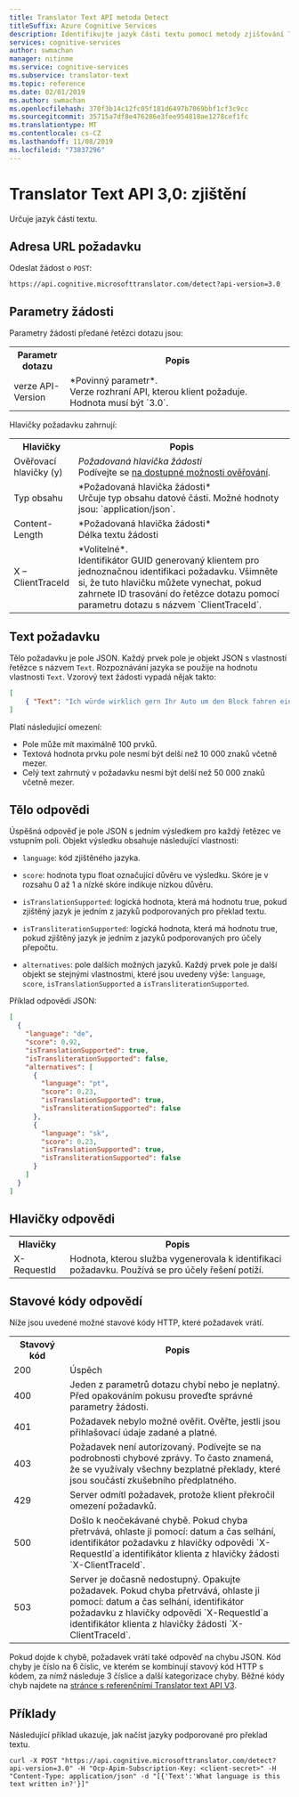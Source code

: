 ```yaml
---
title: Translator Text API metoda Detect
titleSuffix: Azure Cognitive Services
description: Identifikujte jazyk části textu pomocí metody zjišťování Translator Text API Azure Cognitive Services.
services: cognitive-services
author: swmachan
manager: nitinme
ms.service: cognitive-services
ms.subservice: translator-text
ms.topic: reference
ms.date: 02/01/2019
ms.author: swmachan
ms.openlocfilehash: 370f3b14c12fc05f181d6497b7069bbf1cf3c9cc
ms.sourcegitcommit: 35715a7df8e476286e3fee954818ae1278cef1fc
ms.translationtype: MT
ms.contentlocale: cs-CZ
ms.lasthandoff: 11/08/2019
ms.locfileid: "73837296"
---
```

# <a name="translator-text-api-30-detect"></a>Translator Text API 3,0: zjištění

Určuje jazyk části textu.

## <a name="request-url"></a>Adresa URL požadavku

Odeslat žádost o `POST`:

```HTTP
https://api.cognitive.microsofttranslator.com/detect?api-version=3.0
```

## <a name="request-parameters"></a>Parametry žádosti

Parametry žádosti předané řetězci dotazu jsou:

<table width="100%">
  <th width="20%">Parametr dotazu</th>
  <th>Popis</th>
  <tr>
    <td>verze API-Version</td>
    <td>*Povinný parametr*.<br/>Verze rozhraní API, kterou klient požaduje. Hodnota musí být `3.0`.</td>
  </tr>
</table> 

Hlavičky požadavku zahrnují:

<table width="100%">
  <th width="20%">Hlavičky</th>
  <th>Popis</th>
  <tr>
    <td>Ověřovací hlavičky (y)</td>
    <td><em>Požadovaná hlavička žádosti</em><br/>Podívejte se <a href="https://docs.microsoft.com/azure/cognitive-services/translator/reference/v3-0-reference#authentication">na dostupné možnosti ověřování</a>.</td>
  </tr>
  <tr>
    <td>Typ obsahu</td>
    <td>*Požadovaná hlavička žádosti*<br/>Určuje typ obsahu datové části. Možné hodnoty jsou: `application/json`.</td>
  </tr>
  <tr>
    <td>Content-Length</td>
    <td>*Požadovaná hlavička žádosti*<br/>Délka textu žádosti</td>
  </tr>
  <tr>
    <td>X – ClientTraceId</td>
    <td>*Volitelné*.<br/>Identifikátor GUID generovaný klientem pro jednoznačnou identifikaci požadavku. Všimněte si, že tuto hlavičku můžete vynechat, pokud zahrnete ID trasování do řetězce dotazu pomocí parametru dotazu s názvem `ClientTraceId`.</td>
  </tr>
</table> 

## <a name="request-body"></a>Text požadavku

Tělo požadavku je pole JSON. Každý prvek pole je objekt JSON s vlastností řetězce s názvem `Text`. Rozpoznávání jazyka se použije na hodnotu vlastnosti `Text`. Vzorový text žádosti vypadá nějak takto:

```json
[
    { "Text": "Ich würde wirklich gern Ihr Auto um den Block fahren ein paar Mal." }
]
```

Platí následující omezení:

* Pole může mít maximálně 100 prvků.
* Textová hodnota prvku pole nesmí být delší než 10 000 znaků včetně mezer.
* Celý text zahrnutý v požadavku nesmí být delší než 50 000 znaků včetně mezer.

## <a name="response-body"></a>Tělo odpovědi

Úspěšná odpověď je pole JSON s jedním výsledkem pro každý řetězec ve vstupním poli. Objekt výsledku obsahuje následující vlastnosti:

  * `language`: kód zjištěného jazyka.

  * `score`: hodnota typu float označující důvěru ve výsledku. Skóre je v rozsahu 0 až 1 a nízké skóre indikuje nízkou důvěru.

  * `isTranslationSupported`: logická hodnota, která má hodnotu true, pokud zjištěný jazyk je jedním z jazyků podporovaných pro překlad textu.

  * `isTransliterationSupported`: logická hodnota, která má hodnotu true, pokud zjištěný jazyk je jedním z jazyků podporovaných pro účely přepočtu.
  
  * `alternatives`: pole dalších možných jazyků. Každý prvek pole je další objekt se stejnými vlastnostmi, které jsou uvedeny výše: `language`, `score`, `isTranslationSupported` a `isTransliterationSupported`.

Příklad odpovědi JSON:

```json
[
  {
    "language": "de",
    "score": 0.92,
    "isTranslationSupported": true,
    "isTransliterationSupported": false,
    "alternatives": [
      {
        "language": "pt",
        "score": 0.23,
        "isTranslationSupported": true,
        "isTransliterationSupported": false
      },
      {
        "language": "sk",
        "score": 0.23,
        "isTranslationSupported": true,
        "isTransliterationSupported": false
      }
    ]
  }
]
```

## <a name="response-headers"></a>Hlavičky odpovědi

<table width="100%">
  <th width="20%">Hlavičky</th>
  <th>Popis</th>
  <tr>
    <td>X-RequestId</td>
    <td>Hodnota, kterou služba vygenerovala k identifikaci požadavku. Používá se pro účely řešení potíží.</td>
  </tr>
</table> 

## <a name="response-status-codes"></a>Stavové kódy odpovědí

Níže jsou uvedené možné stavové kódy HTTP, které požadavek vrátí. 

<table width="100%">
  <th width="20%">Stavový kód</th>
  <th>Popis</th>
  <tr>
    <td>200</td>
    <td>Úspěch</td>
  </tr>
  <tr>
    <td>400</td>
    <td>Jeden z parametrů dotazu chybí nebo je neplatný. Před opakováním pokusu proveďte správné parametry žádosti.</td>
  </tr>
  <tr>
    <td>401</td>
    <td>Požadavek nebylo možné ověřit. Ověřte, jestli jsou přihlašovací údaje zadané a platné.</td>
  </tr>
  <tr>
    <td>403</td>
    <td>Požadavek není autorizovaný. Podívejte se na podrobnosti chybové zprávy. To často znamená, že se využívaly všechny bezplatné překlady, které jsou součástí zkušebního předplatného.</td>
  </tr>
  <tr>
    <td>429</td>
    <td>Server odmítl požadavek, protože klient překročil omezení požadavků.</td>
  </tr>
  <tr>
    <td>500</td>
    <td>Došlo k neočekávané chybě. Pokud chyba přetrvává, ohlaste ji pomocí: datum a čas selhání, identifikátor požadavku z hlavičky odpovědi `X-RequestId`a identifikátor klienta z hlavičky žádosti `X-ClientTraceId`.</td>
  </tr>
  <tr>
    <td>503</td>
    <td>Server je dočasně nedostupný. Opakujte požadavek. Pokud chyba přetrvává, ohlaste ji pomocí: datum a čas selhání, identifikátor požadavku z hlavičky odpovědi `X-RequestId`a identifikátor klienta z hlavičky žádosti `X-ClientTraceId`.</td>
  </tr>
</table> 

Pokud dojde k chybě, požadavek vrátí také odpověď na chybu JSON. Kód chyby je číslo na 6 číslic, ve kterém se kombinují stavový kód HTTP s kódem, za nímž následuje 3 číslice a další kategorizace chyby. Běžné kódy chyb najdete na [stránce s referenčními Translator text API V3](https://docs.microsoft.com/azure/cognitive-services/translator/reference/v3-0-reference#errors). 

## <a name="examples"></a>Příklady

Následující příklad ukazuje, jak načíst jazyky podporované pro překlad textu.

```curl
curl -X POST "https://api.cognitive.microsofttranslator.com/detect?api-version=3.0" -H "Ocp-Apim-Subscription-Key: <client-secret>" -H "Content-Type: application/json" -d "[{'Text':'What language is this text written in?'}]"
```
